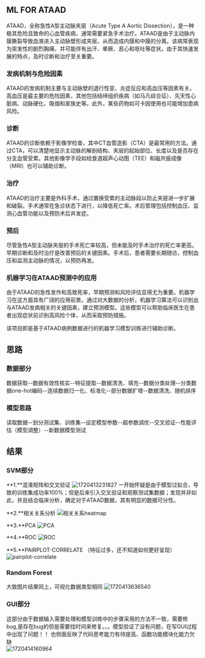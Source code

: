 ## ML FOR ATAAD
ATAAD，全称急性A型主动脉夹层（Acute Type A Aortic Dissection），是一种极其危险且致命的心血管疾病，通常需要紧急手术治疗。ATAAD是由于主动脉内膜撕裂导致血液进入主动脉壁形成夹层，从而造成内膜和中膜的分离。该病常表现为突发性的剧烈胸痛，并可能伴有出汗、晕厥、恶心和呕吐等症状。由于其快速发展的特点，及时诊断和治疗至关重要。


### 发病机制与危险因素
ATAAD的发病机制主要与主动脉壁的退行性变、炎症反应和高血压等因素有关。高血压是最主要的危险因素，其他包括结缔组织疾病（如马凡综合征）、先天性心脏病、动脉硬化、吸烟和家族史等。此外，某些药物如可卡因使用也可能增加患病风险。

### 诊断
ATAAD的诊断依赖于影像学检查，其中CT血管造影（CTA）是最常用的方法。通过CTA，可以清楚地显示主动脉的解剖结构、夹层的起始部位、长度以及是否存在分支血管受累。其他影像学手段如经食道超声心动图（TEE）和磁共振成像（MRI）也可以辅助诊断。

### 治疗
ATAAD的治疗主要是外科手术，通过置换受累的主动脉段以防止夹层进一步扩展和破裂。手术通常在急诊状态下进行，以降低死亡率。术后管理包括控制血压、监测心血管功能以及预防术后并发症。

### 预后
尽管急性A型主动脉夹层的手术死亡率较高，但未能及时手术治疗的死亡率更高。早期诊断和及时治疗是改善预后的关键因素。手术后，患者需要长期随访，控制血压和监测主动脉的情况，以预防再发。

### 机器学习在ATAAD预测中的应用
由于ATAAD的急性发作和高致死率，早期预测和风险评估显得尤为重要。机器学习在这方面具有广阔的应用前景。通过对大数据的分析，机器学习算法可以识别出与ATAAD发病相关的关键因素，建立预测模型。这些模型可以帮助临床医生在患者出现症状前识别高风险个体，从而采取预防措施。   

该项目即是基于ATAAD病例数据进行的机器学习模型训练进行辅助诊断。

## 思路
### 数据部分
数据获取--数据有效性核实--特征提取--数据清洗、填充--数据分类处理--分类数据one-hot编码--连续数据归一化、标准化--部分数据扩增--数据清洗、随机排序   

### 模型思路
读取数据--划分测试集、训练集--设定模型参数--超参数调优--交叉验证--性能评估（模型调整）--新数据模型测试

## 结果
### SVM部分
**1.**混淆矩阵和交叉验证
![1720413231827](https://github.com/ChazenLi/ML-DL-4-ATAAD/assets/114374202/fe036c2a-e1aa-45b6-9bda-368d9ded11ad)
一开始怀疑是由于模型过拟合，导致的训练集成功率100%；但是后来引入交叉验证和观察测试集数据；发现并非如此，并且结合临床分析，确定对于ATAAD数据，其有明显的数据可分性。

**2.**相关关系分析
![相关关系heatmap](https://github.com/ChazenLi/ML-DL-4-ATAAD/assets/114374202/c8961191-a899-4ad9-a67f-ae1353c4b558)

**3.**PCA
![PCA](https://github.com/ChazenLi/ML-DL-4-ATAAD/assets/114374202/d682d25a-1590-4090-a785-8d2299c6fafb)

**4.**ROC
![ROC](https://github.com/ChazenLi/ML-DL-4-ATAAD/assets/114374202/bea83354-a7d7-40f9-a947-99c1bc57d63e)

**5.**PAIRPLOT-CORRELATE
（特征过多，还不知道如何更好呈现）
![pairplot-correlate](https://github.com/ChazenLi/ML-DL-4-ATAAD/assets/114374202/4977ae3e-bb86-4022-a56d-9e5702083807)

### Random Forest
大致图片结果同上，可视化数据类型相同
![1720413636540](https://github.com/ChazenLi/ML-DL-4-ATAAD/assets/114374202/246e60ca-0b2c-438b-add5-541367eca44d)

### GUI部分
这部分由于数据输入需要处理和模型训练中的步骤采用的方法不一致，需要修bug,是存在bug的但是需要找时间来修复。。。模型验证了没有问题，在写GUI过程中出现了问题！！
也侧面反映了代码思考能力有待提高、函数功能模块化能力欠缺   
![1720414160964](https://github.com/ChazenLi/ML-DL-4-ATAAD/assets/114374202/06b51424-5698-443e-9576-2636a4f460de)






